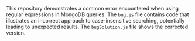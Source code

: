 This repository demonstrates a common error encountered when using regular expressions in MongoDB queries. The `bug.js` file contains code that illustrates an incorrect approach to case-insensitive searching, potentially leading to unexpected results. The `bugSolution.js` file shows the corrected version.